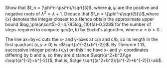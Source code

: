 Show that $f_n = (\phi^n-\psi^n)/\sqrt{5}$, where $\phi,\psi$ are the positive and negative roots of $\lambda^2 = \lambda+1$. Deduce that $f_n = \{\phi^n/\sqrt{5}\}$,where {x} denotes the integer closest to x.Hence obtain the approximate upper bound $log_\phi(a\sqrt5)-2=4.785log_{10}(a)-0.328$ for the number of steps required to compute $gcd(a,b)$ by Euclid's algorithm, where $a\ge b > 0$ .


The line ax+by=c cuts the x- and y-axes at c/a and c/b, so its length in the first quadrant ($x,y\ge0$) is $c$$\sqrt{a^{-2}+b^{-2}}$. By Theorem 1.13, successive integer points (x,y) on this line have x- and y- coordinates differing by b and a, so they are distance $\sqrt{a^2+b^2}\ge c\sqrt{a^{-2}+b^{-2}}$, that is, $c\ge \sqrt{(a^2+b^2)/(a^{-2}+b^{-2})}=ab$. 